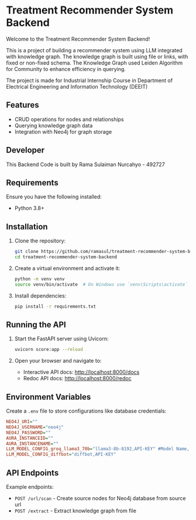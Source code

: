 # Treatment Recommender System Backend
Welcome to the Treatment Recommender System Backend!

This is a project of building a recommender system using LLM integrated with knowledge graph. The knowledge graph is built using file or links, with fixed or non-fixed schema.
The Knowledge Graph used Leiden Algorithm for Community to enhance efficiency in querying.

The project is made for Industrial Internship Course in Department of Electrical Engineering and Information Technology (DEEIT)

## Features
- CRUD operations for nodes and relationships
- Querying knowledge graph data
- Integration with Neo4j for graph storage

## Developer
This Backend Code is built by Rama Sulaiman Nurcahyo - 492727

## Requirements
Ensure you have the following installed:
- Python 3.8+

## Installation
1. Clone the repository:
   ```sh
   git clone https://github.com/ramasul/treatment-recommender-system-backend.git
   cd treatment-recommender-system-backend
   ```

2. Create a virtual environment and activate it:
   ```sh
   python -m venv venv
   source venv/bin/activate  # On Windows use `venv\Scripts\activate`
   ```

3. Install dependencies:
   ```sh
   pip install -r requirements.txt
   ```

## Running the API

1. Start the FastAPI server using Uvicorn:
   ```sh
   uvicorn score:app --reload
   ```

2. Open your browser and navigate to:
   - Interactive API docs: [http://localhost:8000/docs](http://localhost:8000/docs)
   - Redoc API docs: [http://localhost:8000/redoc](http://localhost:8000/redoc)

## Environment Variables
Create a `.env` file to store configurations like database credentials:
```ini
NEO4J_URI=""
NEO4J_USERNAME="neo4j"
NEO4J_PASSWORD=""
AURA_INSTANCEID=""
AURA_INSTANCENAME=""
LLM_MODEL_CONFIG_groq_llama3_70b="llama3-8b-8192,API-KEY" #Model Name, API Key
LLM_MODEL_CONFIG_diffbot="diffbot,API-KEY"
```

## API Endpoints
Example endpoints:
- `POST /url/scan` - Create source nodes for Neo4j database from source url
- `POST /extract` - Extract knowledge graph from file

